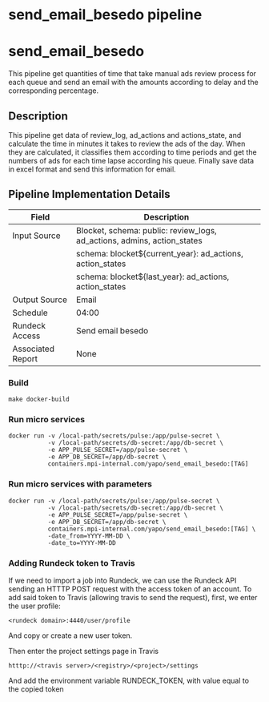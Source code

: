 # send_email_besedo pipeline 
# send_email_besedo
This pipeline get quantities of time that take manual ads review process for each queue and send an email with the amounts according to delay and the corresponding percentage. 
## Description
This pipeline get data of review_log, ad_actions and actions_state, and calculate the time in minutes it takes to review the ads of the day. When they are calculated, it classifies them according to time periods and get the numbers of ads for each time lapse according his queue.
Finally save data in excel format and send this information for email.

## Pipeline Implementation Details

|   Field           | Description                                                                |
|-------------------|----------------------------------------------------------------------------|
| Input Source      | Blocket, schema: public: review_logs, ad_actions, admins, action_states    |
|                   |          schema: blocket${current_year}: ad_actions, action_states         |
|                   |          schema: blocket${last_year}: ad_actions, action_states            |
| Output Source     | Email                                                                      |
| Schedule          | 04:00                                                                      |
| Rundeck Access    | Send email besedo                                                          |
| Associated Report | None                                                                       |


### Build
```
make docker-build
```

### Run micro services
```
docker run -v /local-path/secrets/pulse:/app/pulse-secret \
           -v /local-path/secrets/db-secret:/app/db-secret \
           -e APP_PULSE_SECRET=/app/pulse-secret \
           -e APP_DB_SECRET=/app/db-secret \
           containers.mpi-internal.com/yapo/send_email_besedo:[TAG]
```

### Run micro services with parameters

```
docker run -v /local-path/secrets/pulse:/app/pulse-secret \
           -v /local-path/secrets/db-secret:/app/db-secret \
           -e APP_PULSE_SECRET=/app/pulse-secret \
           -e APP_DB_SECRET=/app/db-secret \
           containers.mpi-internal.com/yapo/send_email_besedo:[TAG] \
           -date_from=YYYY-MM-DD \
           -date_to=YYYY-MM-DD
```

### Adding Rundeck token to Travis

If we need to import a job into Rundeck, we can use the Rundeck API
sending an HTTTP POST request with the access token of an account.
To add said token to Travis (allowing travis to send the request),
first, we enter the user profile:
```
<rundeck domain>:4440/user/profile
```
And copy or create a new user token.

Then enter the project settings page in Travis
```
htttp://<travis server>/<registry>/<project>/settings
```
And add the environment variable RUNDECK_TOKEN, with value equal
to the copied token
